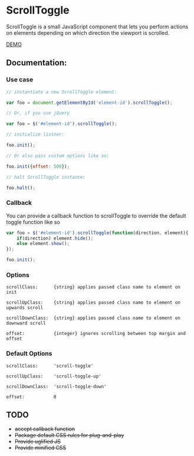 # ScrollToggle
ScrollToggle is a small JavaScript component that lets you perform actions on elements depending on which direction the viewport is scrolled.

[DEMO](http://hiyermedia.com/scroll-toggle/)

## Documentation:

### Use case
```javascript
// instantiate a new ScrollToggle element:

var foo = document.getElementById('element-id').scrollToggle();

// Or, if you use jQuery

var foo = $('#element-id').scrollToggle();

// initialize listner:

foo.init();

// Or also pass custom options like so:

foo.init({offset: 500});

// halt ScrollToggle instance:

foo.halt();
```
### Callback
You can provide a callback function to scrollToggle to override the default
toggle function like so
```javascript
var foo = $('#element-id').scrollToggle(function(direction, element){
	if(direction) element.hide();
	else element.show();
});

foo.init();
```
### Options

	scrollClass:      {string} applies passed class name to element on init

	scrollUpClass:    {string} applies passed class name to element on upwards scroll

	scrollDownClass:  {string} applies passed class name to element on downward scroll

	offset:           {integer} ignores scrolling between top margin and offset

### Default Options

	scrollClass:      'scroll-toggle'

	scrollUpClass:    'scroll-toggle-up'

	scrollDownClass:  'scroll-toggle-down'

	offset:           0

## TODO

* ~~accept callback function~~
* ~~Package default CSS rules for plug-and-play~~
* ~~Provide uglified JS~~
* ~~Provide minified CSS~~
